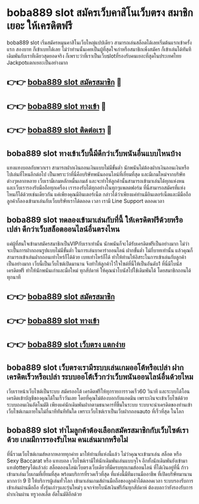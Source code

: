 # boba889 slot สมัครเว็บคาสิโนเว็บตรง สมาชิกเยอะ ให้เครดิตฟรี

boba889 slot เริ่มสมัครหมุนคาสิโนเว็บใหญ่แปปเดียว สามารถเล่นสล็อตได้เลยเริ่มต้นแรกเข้าครั้งแรก สองบาท ก็เข้าเบทได้เลย ไม่ว่าท่านนั้นเคยเป็นผู้ที่สุดใจเก่าหรือสมาชิกเพิ่งสมัคร ก็เข้าเล่นได้ทันที เดิมพันกับเราทีเดียวสุดยอดจริง ก็เพราะว่าที่เราเป็นเว็บslotที่รองรับคนเยอะที่สุดในประเทศไทย Jackpotแตกเยอะเป็นอย่างมาก

## 👉👉 [boba889 slot สมัครสมาชิก](https://bit.ly/3Ckzg5n) 🎰
## 👉👉 [boba889 slot ทางเข้า](https://bit.ly/3Ckzg5n) 🎰
## 👉👉 [boba889 slot ติดต่อเรา](https://bit.ly/3Ckzg5n) 🎰

## boba889 slot ทางเข้าเว็บนี้มีดีกว่าเว็บพนันอื่นแบบไหนบ้าง
แทงแทงบอลกับพวกเรา สามารถฝากเงินถอนเงินแบบไม่มีขั้นต่ำ นักพนันไม่ต้องฝากเงินถอนเงินหรือไปเล่นที่ไหนอีกต่อไป เป็นเพราะว่าที่นี่คือบริษัทพนันออนไลน์ที่เยี่ยมที่สุด และมีเกมใหม่จากบริษัทต่างๆหลากหลาย เว็บเรามีเกมหลักหมื่นเกมส์ และจะทำให้ลูกค้านั้นสามารถเข้ามาเล่นได้ทุกแห่งหน และเว็บเรารองรับมือถือทุกเครื่อง เรารองรับได้ทุกอย่างในทุกๆแพลตฟอร์ม ที่นี่สามารถสมัครที่แห่งไหนก็ได้ด้วยเช่นเดียวกัน แค่เพียงคุณมีอินเตอร์เน็ต กล่าวได้ว่าเพียงแค่ท่านมีอินเตอร์เน็ตและมีมือถือ ลูกค้าก็ลองเข้ามาเล่นกับเว็บบริษัทเราได้ตลอด เวลา เรามี Line Support ตลอดเวลา

## boba889 slot ทดลองเข้ามาเล่นกับที่นี้ ให้เครดิตฟรีด้วยหรือเปล่า ดีกว่าเว็บสล็อตออนไลน์อื่นตรงไหน
แค่ผู้ที่สนใจเข้ามาสมัครสมาชิกเป็นVIPกับเราเท่านั้น นักพนันก็จะได้รับเครดิตฟรีเป็นอย่างมาก ไม่ว่าจะเป็นการฝากถอนรูปแบบไม่มีขั้นต่ำ ในการเล่นบาคาร่าออนไลน์ ฝากขั้นต่ำ ไม่กี่บาทเท่านั้น แล้วคุณก็สามารถเข้าเล่นฝากถอนเท่าไหร่ก็ได้ด้วย เบทเท่าไหร่ก็ได้ ทำให้ท่านให้อิสระในการเข้าเล่นกับลูกค้าเป็นอย่างมาก เว็บนี้เป็นเว็บไซต์เปิดมานาน จึงทำให้ลูกค้าไว้ใจไซต์ที่นี่ให้เป็นอันดับ1 ที่นี่มีโบนัสเครดิตฟรี ทำให้นักพนันเก่าและมือใหม่ ทุกสัปดาห์ ให้คุณนำโบนัสไปใช้เดิมพันได้ โดยสมาชิกถอนได้ทุกนาที

## 👉👉 [boba889 slot สมัครสมาชิก](https://bit.ly/3Ckzg5n)
## 👉👉 [boba889 slot ทางเข้า](https://bit.ly/3Ckzg5n)
## 👉👉 [boba889 slot เว็บตรง แตกง่าย](https://bit.ly/3Ckzg5n)

## boba889 slot เว็บตรงเรามีระบบเล่นเกมออโต้หรือเปล่า ฝากเครดิตเร็วหรือเปล่า ระบบออโต้เร็วกว่าเว็บพนันออนไลน์อื่นด้วยไหม
เว็บเราหน้าเว็บไซต์เป็นระบบ สมัครออโต้ เครดิตฟรีให้ทุกรายการรวดเร็ว60 วินาที และระบบได้โอนเครดิตเข้าบัญชีของคุณได้ในเร็ววันเลย โดยที่คุณไม่ต้องบอกกับแอดมิน เพราะเงินจะเข้าเว็บไซต์ด้วยระบบถอนเงินอัตโนมัติ เพียงแค่นักเดิมพันฝากตามธนาคารที่ขึ้นในระบบ ระบบจะนำเครดิตของท่านเข้าเว็บไซต์เกมภายในไม่กี่นาทีทันทีทันใด เพราะเว็บไซต์เราเป็นเว็บฝากถอนauto ที่เร็วที่สุด ในโลก

## boba889 slot ทำไมลูกค้าต้องเลือกสมัครสมาชิกกับเว็บไซต์เราด้วย เกมมีการรองรับไหม คนเล่นมากหรือไม่
ที่นี่รวมเว็บไซต์เกมส์หลากหลายทุกค่าย มาให้ท่านที่แห่งนี้แล้ว ไม่ว่าคุณจะเข้ามาเล่น สล็อต หรือ Sexy Baccarat หรือ แทงบอล เว็บไซต์เรามีให้นักเดิมพันเล่นแบบจุใจ อีกทั้งนักเดิมพันยังเข้ามาแทงlotteryได้แล้วล่ะ สล็อตออนไลน์เว็บตรงเว็บเดียวที่มีครบทุกเกมส์ออนไลน์ ที่ได้เงินอยู่ที่นี่ ก้าวเข้ามาเล่นเว็บเกมที่เยี่ยมที่สุด พร้อมบริการที่รวดเร็วที่สุด ที่แห่งนี้มีทีมงานมืออาชีพ ที่เปิดบริษัทมานานมากกว่า 9 ปี ให้บริการผู้เล่นทั่วโลก เข้ามาเล่นเกมส์ผ่านมือถือของลูกค้าได้ตลอดเวลา ระบบรองรับการเข้าเล่นผ่านมือถือ ทั้งรุ่นเก่าๆและรุ่นใหม่ๆ แจกจ่ายโบนัสเงินฟรีกันทุกสัปดาห์ ต้องบอกว่ายังรองรับการฝากเงินผ่าน ทรูวอลเล็ต อัตโนมัติอีกด้วย
